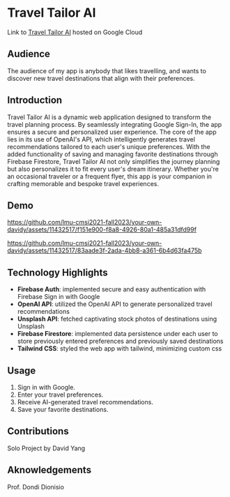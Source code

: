 # Travel Tailor AI

Link to [Travel Tailor AI](https://travel-tailor-ai.web.app/) hosted on Google Cloud

## Audience

The audience of my app is anybody that likes travelling, and wants to discover new travel destinations that align with their preferences. 

## Introduction

Travel Tailor AI is a dynamic web application designed to transform the travel planning process. By seamlessly integrating Google Sign-In, the app ensures a secure and personalized user experience. The core of the app lies in its use of OpenAI's API, which intelligently generates travel recommendations tailored to each user's unique preferences. With the added functionality of saving and managing favorite destinations through Firebase Firestore, Travel Tailor AI not only simplifies the journey planning but also personalizes it to fit every user's dream itinerary. Whether you're an occasional traveler or a frequent flyer, this app is your companion in crafting memorable and bespoke travel experiences.

## Demo

https://github.com/lmu-cmsi2021-fall2023/your-own-davidy/assets/11432517/f151e900-f8a8-4926-80a1-485a31dfd99f



https://github.com/lmu-cmsi2021-fall2023/your-own-davidy/assets/11432517/83aade3f-2ada-4bb8-a361-6b4d63fa475b


## Technology Highlights

- **Firebase Auth**: implemented secure and easy authentication with Firebase Sign in with Google
- **OpenAI API**: utilized the OpenAI API to generate personalized travel recommendations
- **Unsplash API**: fetched captivating stock photos of destinations using Unsplash
- **Firebase Firestore**: implemented data persistence under each user to store previously entered preferences and previously saved destinations
- **Tailwind CSS**: styled the web app with tailwind, minimizing custom css 

## Usage

1. Sign in with Google.
2. Enter your travel preferences.
3. Receive AI-generated travel recommendations.
4. Save your favorite destinations.

## Contributions

Solo Project by David Yang

## Aknowledgements

Prof. Dondi Dionisio
